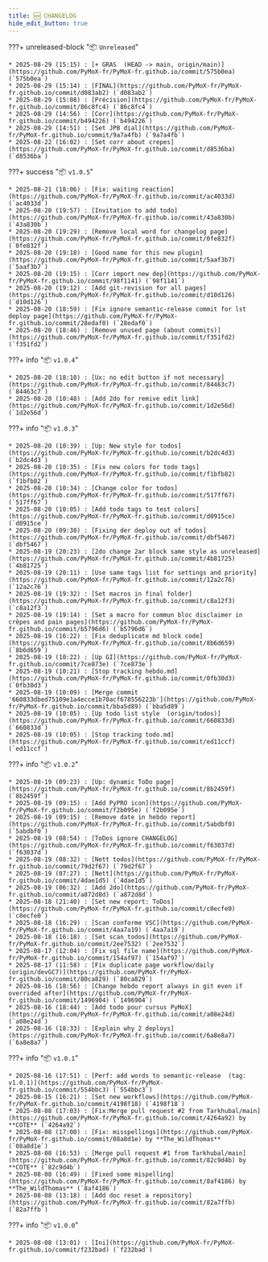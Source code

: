 ```yaml
---
title: 🆕 CHANGELOG
hide_edit_button: true
---
```


<!--
    ####################################################################################################################

    ATTENTION: Ne pas modifier ce fichier, car il est généré automatiquement par `resources/auto/gen_changelog.py` chaque push sur la branche main
    
    ####################################################################################################################
-->

???+ unreleased-block "📦 `Unreleased`"

    * 2025-08-29 (15:15) : [+ GRAS  (HEAD -> main, origin/main)](https://github.com/PyMoX-fr/PyMoX-fr.github.io/commit/575b0ea) (`575b0ea`)
    * 2025-08-29 (15:14) : [FINAL](https://github.com/PyMoX-fr/PyMoX-fr.github.io/commit/d083ab2) (`d083ab2`)
    * 2025-08-29 (15:08) : [Précision](https://github.com/PyMoX-fr/PyMoX-fr.github.io/commit/86c8fc4) (`86c8fc4`)
    * 2025-08-29 (14:56) : [Corr](https://github.com/PyMoX-fr/PyMoX-fr.github.io/commit/b494226) (`b494226`)
    * 2025-08-29 (14:51) : [Set JPB dial](https://github.com/PyMoX-fr/PyMoX-fr.github.io/commit/9a7a4fb) (`9a7a4fb`)
    * 2025-08-22 (16:02) : [Set corr about crepes](https://github.com/PyMoX-fr/PyMoX-fr.github.io/commit/d8536ba) (`d8536ba`)

???+ success "📦 `v1.0.5`"

    * 2025-08-21 (18:06) : [Fix: waiting reaction](https://github.com/PyMoX-fr/PyMoX-fr.github.io/commit/ac4033d) (`ac4033d`)
    * 2025-08-20 (19:57) : [Invitation to add todo](https://github.com/PyMoX-fr/PyMoX-fr.github.io/commit/43a830b) (`43a830b`)
    * 2025-08-20 (19:29) : [Remove local word for changelog page](https://github.com/PyMoX-fr/PyMoX-fr.github.io/commit/0fe832f) (`0fe832f`)
    * 2025-08-20 (19:18) : [Good name for this new plugin](https://github.com/PyMoX-fr/PyMoX-fr.github.io/commit/5aaf3b7) (`5aaf3b7`)
    * 2025-08-20 (19:15) : [Corr import new dep](https://github.com/PyMoX-fr/PyMoX-fr.github.io/commit/98f1141) (`98f1141`)
    * 2025-08-20 (19:12) : [Add git-revision for all pages](https://github.com/PyMoX-fr/PyMoX-fr.github.io/commit/d10d126) (`d10d126`)
    * 2025-08-20 (18:59) : [Fix ignore semantic-release commit for lst deploy page](https://github.com/PyMoX-fr/PyMoX-fr.github.io/commit/28edaf0) (`28edaf0`)
    * 2025-08-20 (18:46) : [Remove unused page (about commits)](https://github.com/PyMoX-fr/PyMoX-fr.github.io/commit/f351fd2) (`f351fd2`)

???+ info "📦 `v1.0.4`"

    * 2025-08-20 (18:10) : [Ux: no edit button if not necessary](https://github.com/PyMoX-fr/PyMoX-fr.github.io/commit/84463c7) (`84463c7`)
    * 2025-08-20 (10:48) : [Add 2do for remive edit link](https://github.com/PyMoX-fr/PyMoX-fr.github.io/commit/1d2e56d) (`1d2e56d`)

???+ info "📦 `v1.0.3`"

    * 2025-08-20 (10:39) : [Up: New style for todos](https://github.com/PyMoX-fr/PyMoX-fr.github.io/commit/b2dc4d3) (`b2dc4d3`)
    * 2025-08-20 (10:35) : [Fix new colors for todo tags](https://github.com/PyMoX-fr/PyMoX-fr.github.io/commit/f1bfb82) (`f1bfb82`)
    * 2025-08-20 (10:34) : [Change color for todos](https://github.com/PyMoX-fr/PyMoX-fr.github.io/commit/517ff67) (`517ff67`)
    * 2025-08-20 (10:05) : [Add todo tags to test colors](https://github.com/PyMoX-fr/PyMoX-fr.github.io/commit/d0915ce) (`d0915ce`)
    * 2025-08-20 (09:38) : [Fixing der deploy out of todos](https://github.com/PyMoX-fr/PyMoX-fr.github.io/commit/dbf5467) (`dbf5467`)
    * 2025-08-19 (20:23) : [2do change 2ar block same style as unreleased](https://github.com/PyMoX-fr/PyMoX-fr.github.io/commit/4b81725) (`4b81725`)
    * 2025-08-19 (20:11) : [Use same tags list for settings and priority](https://github.com/PyMoX-fr/PyMoX-fr.github.io/commit/12a2c76) (`12a2c76`)
    * 2025-08-19 (19:32) : [Set macros in final folder](https://github.com/PyMoX-fr/PyMoX-fr.github.io/commit/c8a12f3) (`c8a12f3`)
    * 2025-08-19 (19:14) : [Set a macro for commun bloc disclaimer in crêpes and pain pages](https://github.com/PyMoX-fr/PyMoX-fr.github.io/commit/b5796d6) (`b5796d6`)
    * 2025-08-19 (16:22) : [Fix deduplicate md block code](https://github.com/PyMoX-fr/PyMoX-fr.github.io/commit/8b6d659) (`8b6d659`)
    * 2025-08-19 (10:22) : [Up GI](https://github.com/PyMoX-fr/PyMoX-fr.github.io/commit/7ce873e) (`7ce873e`)
    * 2025-08-19 (10:21) : [Stop tracking hebdo.md](https://github.com/PyMoX-fr/PyMoX-fr.github.io/commit/0fb30d3) (`0fb30d3`)
    * 2025-08-19 (10:09) : [Merge commit '660833dbed75109e1a4ecce1b70acf678556223b'](https://github.com/PyMoX-fr/PyMoX-fr.github.io/commit/bba5d89) (`bba5d89`)
    * 2025-08-19 (10:05) : [Up todo list style  (origin/todos)](https://github.com/PyMoX-fr/PyMoX-fr.github.io/commit/660833d) (`660833d`)
    * 2025-08-19 (10:05) : [Stop tracking todo.md](https://github.com/PyMoX-fr/PyMoX-fr.github.io/commit/ed11ccf) (`ed11ccf`)

???+ info "📦 `v1.0.2`"

    * 2025-08-19 (09:23) : [Up: dynamic ToDo page](https://github.com/PyMoX-fr/PyMoX-fr.github.io/commit/8b2459f) (`8b2459f`)
    * 2025-08-19 (09:15) : [Add PyPRO icon](https://github.com/PyMoX-fr/PyMoX-fr.github.io/commit/f2b095e) (`f2b095e`)
    * 2025-08-19 (09:15) : [Remove date in hebdo report](https://github.com/PyMoX-fr/PyMoX-fr.github.io/commit/5abdbf0) (`5abdbf0`)
    * 2025-08-19 (08:54) : [ToDos ignore CHANGELOG](https://github.com/PyMoX-fr/PyMoX-fr.github.io/commit/f63037d) (`f63037d`)
    * 2025-08-19 (08:32) : [Nett todos](https://github.com/PyMoX-fr/PyMoX-fr.github.io/commit/79d2f67) (`79d2f67`)
    * 2025-08-19 (07:27) : [Nett](https://github.com/PyMoX-fr/PyMoX-fr.github.io/commit/4dae1d5) (`4dae1d5`)
    * 2025-08-19 (06:32) : [Add 2do](https://github.com/PyMoX-fr/PyMoX-fr.github.io/commit/a872d8d) (`a872d8d`)
    * 2025-08-18 (21:40) : [Set new report: ToDos](https://github.com/PyMoX-fr/PyMoX-fr.github.io/commit/c0ecfe0) (`c0ecfe0`)
    * 2025-08-18 (16:29) : [Scan conforme VSC](https://github.com/PyMoX-fr/PyMoX-fr.github.io/commit/4aa7a19) (`4aa7a19`)
    * 2025-08-18 (16:18) : [Set scan_todos](https://github.com/PyMoX-fr/PyMoX-fr.github.io/commit/2ee7532) (`2ee7532`)
    * 2025-08-17 (12:04) : [Fix sql file name](https://github.com/PyMoX-fr/PyMoX-fr.github.io/commit/154af97) (`154af97`)
    * 2025-08-17 (11:58) : [Fix duplicate page workflow/daily  (origin/devGC7)](https://github.com/PyMoX-fr/PyMoX-fr.github.io/commit/80ca829) (`80ca829`)
    * 2025-08-16 (18:56) : [Change hebdo report always in git even if overrided after](https://github.com/PyMoX-fr/PyMoX-fr.github.io/commit/1496904) (`1496904`)
    * 2025-08-16 (18:44) : [Add todo pour cursus PyMoX](https://github.com/PyMoX-fr/PyMoX-fr.github.io/commit/a08e24d) (`a08e24d`)
    * 2025-08-16 (18:33) : [Explain why 2 deploys](https://github.com/PyMoX-fr/PyMoX-fr.github.io/commit/6a8e8a7) (`6a8e8a7`)

???+ info "📦 `v1.0.1`"

    * 2025-08-16 (17:51) : [Perf: add words to semantic-release  (tag: v1.0.1)](https://github.com/PyMoX-fr/PyMoX-fr.github.io/commit/554bbc3) (`554bbc3`)
    * 2025-08-15 (16:21) : [Set new workflows](https://github.com/PyMoX-fr/PyMoX-fr.github.io/commit/4198f18) (`4198f18`)
    * 2025-08-08 (17:03) : [Fix:Merge pull request #2 from Tarkhubal/main](https://github.com/PyMoX-fr/PyMoX-fr.github.io/commit/4264a92) by **COTE** (`4264a92`)
    * 2025-08-08 (17:00) : [Fix: misspellings](https://github.com/PyMoX-fr/PyMoX-fr.github.io/commit/08a8d1e) by **The_WildThomas** (`08a8d1e`)
    * 2025-08-08 (16:53) : [Merge pull request #1 from Tarkhubal/main](https://github.com/PyMoX-fr/PyMoX-fr.github.io/commit/82c9d4b) by **COTE** (`82c9d4b`)
    * 2025-08-08 (16:49) : [Fixed some mispelling](https://github.com/PyMoX-fr/PyMoX-fr.github.io/commit/8af4186) by **The_WildThomas** (`8af4186`)
    * 2025-08-08 (13:18) : [Add doc reset a repository](https://github.com/PyMoX-fr/PyMoX-fr.github.io/commit/82a7ffb) (`82a7ffb`)

???+ info "📦 `v1.0.0`"

    * 2025-08-08 (13:01) : [Ini](https://github.com/PyMoX-fr/PyMoX-fr.github.io/commit/f232bad) (`f232bad`)
